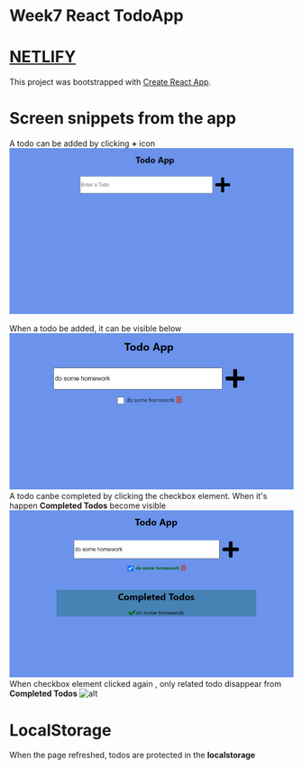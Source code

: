 # Week7 React TodoApp

# [**NETLIFY**](https://agitated-gates-2717d9.netlify.app/)


This project was bootstrapped with [Create React App](https://github.com/facebook/create-react-app).



# Screen snippets from the app

A todo can be added by clicking **+** icon
![alt](images/1.PNG)

When a todo be added, it can be visible below
![alt](images/2.PNG)
A todo canbe completed by clicking the checkbox element. When it's happen **Completed Todos** become visible
![alt](images/3.PNG)
When checkbox element clicked again , only related todo
disappear from **Completed Todos**
![alt](/images/4.PNG)

# LocalStorage

When the page refreshed, todos are protected in the **localstorage**
